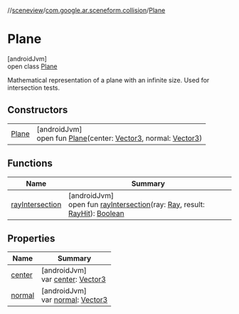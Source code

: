 //[sceneview](../../../index.md)/[com.google.ar.sceneform.collision](../index.md)/[Plane](index.md)

# Plane

[androidJvm]\
open class [Plane](index.md)

Mathematical representation of a plane with an infinite size. Used for intersection tests.

## Constructors

| | |
|---|---|
| [Plane](-plane.md) | [androidJvm]<br>open fun [Plane](-plane.md)(center: [Vector3](../../com.google.ar.sceneform.math/-vector3/index.md), normal: [Vector3](../../com.google.ar.sceneform.math/-vector3/index.md)) |

## Functions

| Name | Summary |
|---|---|
| [rayIntersection](ray-intersection.md) | [androidJvm]<br>open fun [rayIntersection](ray-intersection.md)(ray: [Ray](../-ray/index.md), result: [RayHit](../-ray-hit/index.md)): [Boolean](https://kotlinlang.org/api/latest/jvm/stdlib/kotlin/-boolean/index.html) |

## Properties

| Name | Summary |
|---|---|
| [center](center.md) | [androidJvm]<br>var [center](center.md): [Vector3](../../com.google.ar.sceneform.math/-vector3/index.md) |
| [normal](normal.md) | [androidJvm]<br>var [normal](normal.md): [Vector3](../../com.google.ar.sceneform.math/-vector3/index.md) |
